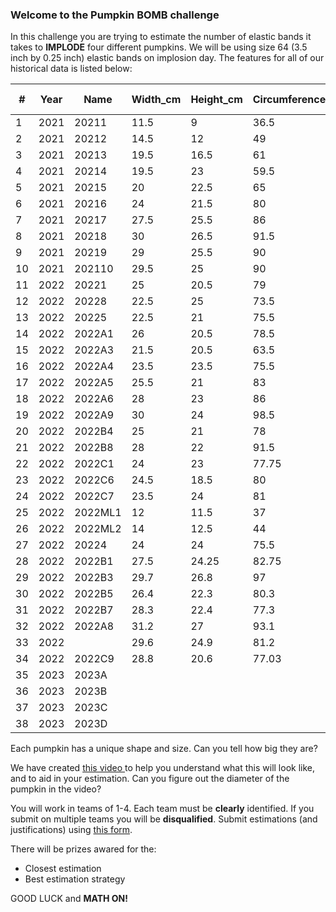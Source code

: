 ### Welcome to the Pumpkin BOMB challenge

In this challenge you are trying to estimate the number of elastic bands it takes to **IMPLODE** four different pumpkins. We will be using size 64 (3.5 inch by 0.25 inch) elastic bands on implosion day. The features for all of our historical data is listed below: 

| #   | Year | Name    | Width_cm | Height_cm | Circumference_cm | Mass_g | State | Elastics | Elastic Size |
| --- | ---- | ------- | -------- | --------- | ---------------- | ------ | ----- | -------- | ------------ |
| 1   | 2021 | 20211   | 11.5     | 9         | 36.5             | 600    | 1     | 247      | 64           |
| 2   | 2021 | 20212   | 14.5     | 12        | 49               | 1400   | 1     | 373      | 64           |
| 3   | 2021 | 20213   | 19.5     | 16.5      | 61               | 2100   | 0.4   | 68       | 64           |
| 4   | 2021 | 20214   | 19.5     | 23        | 59.5             | 3400   | 1     | 239      | 64           |
| 5   | 2021 | 20215   | 20       | 22.5      | 65               | 4025   | 1     | 285      | 64           |
| 6   | 2021 | 20216   | 24       | 21.5      | 80               | 4575   | 1     | 214      | 64           |
| 7   | 2021 | 20217   | 27.5     | 25.5      | 86               | 4500   | 1     | 174      | 64           |
| 8   | 2021 | 20218   | 30       | 26.5      | 91.5             | 6000   | 0.8   | 184      | 64           |
| 9   | 2021 | 20219   | 29       | 25.5      | 90               | 6000   | 1     | 231      | 64           |
| 10  | 2021 | 202110  | 29.5     | 25        | 90               | 5500   | 1     | 189      | 64           |
| 11  | 2022 | 20221   | 25       | 20.5      | 79               | 3350   | 0.9   | 85       | 63           |
| 12  | 2022 | 20228   | 22.5     | 25        | 73.5             | 3600   | 0.7   | 78       | 63           |
| 13  | 2022 | 20225   | 22.5     | 21        | 75.5             | 3200   | 0.5   | 52       | 63           |
| 14  | 2022 | 2022A1  | 26       | 20.5      | 78.5             | 3885   | 0.95  | 152      | 63           |
| 15  | 2022 | 2022A3  | 21.5     | 20.5      | 63.5             | 2450   | 0.6   | 69       | 63           |
| 16  | 2022 | 2022A4  | 23.5     | 23.5      | 75.5             | 3850   |       | 85       | 63           |
| 17  | 2022 | 2022A5  | 25.5     | 21        | 83               | 4100   | 0.6   | 95       | 63           |
| 18  | 2022 | 2022A6  | 28       | 23        | 86               | 5000   | 1     | 203      | 63           |
| 19  | 2022 | 2022A9  | 30       | 24        | 98.5             | 6100   | 0.9   | 116      | 64           |
| 20  | 2022 | 2022B4  | 25       | 21        | 78               | 3950   | 1     | 139      | 64           |
| 21  | 2022 | 2022B8  | 28       | 22        | 91.5             | 5000   | 1     | 109      | 64           |
| 22  | 2022 | 2022C1  | 24       | 23        | 77.75            | 3200   | 0.4   | 46       | 64           |
| 23  | 2022 | 2022C6  | 24.5     | 18.5      | 80               | 3750   | 1     |         |              |
| 24  | 2022 | 2022C7  | 23.5     | 24        | 81               | 4700   | 0.95  | 136      | 63           |
| 25  | 2022 | 2022ML1 | 12       | 11.5      | 37               | 800    | 1     | 461      | 64           |
| 26  | 2022 | 2022ML2 | 14       | 12.5      | 44               | 1160   | 1     | 303      | 63           |
| 27  | 2022 | 20224   | 24       | 24        | 75.5             | 4200   | 0.8   | 142      | 63           |
| 28  | 2022 | 2022B1  | 27.5     | 24.25     | 82.75            | 4500   |       | 81       | 63           |
| 29  | 2022 | 2022B3  | 29.7     | 26.8      | 97               | 7000   |       | 102      | 63           |
| 30  | 2022 | 2022B5  | 26.4     | 22.3      | 80.3             | 4000   |       | 135      | 63           |
| 31  | 2022 | 2022B7  | 28.3     | 22.4      | 77.3             | 3500   |       | 97       | 63           |
| 32  | 2022 | 2022A8  | 31.2     | 27        | 93.1             | 6000   |       | 113      | 63           |
| 33  | 2022 |         | 29.6     | 24.9      | 81.2             | 4000   |       | 136      | 63           |
| 34  | 2022 | 2022C9  | 28.8     | 20.6      | 77.03            | 3066   |       | 85       | 63           |
| 35  | 2023 | 2023A   |          |           |                  |        |       |          |              |
| 36  | 2023 | 2023B   |          |           |                  |        |       |          |              |
| 37  | 2023 | 2023C   |          |           |                  |        |       |          |              |
| 38  | 2023 | 2023D   |          |           |                  |        |       |          |              |

Each pumpkin has a unique shape and size. Can you tell how big they are? 

We have created <a href="https://drive.google.com/file/d/1YJOabLfp-1xUdJ0rJRpUtZUwLfkyxJCw/view?usp=sharing"> this video </a> to help you understand what this will look like, and to aid in your estimation. Can you figure out the diameter of the pumpkin in the video? 

You will work in teams of 1-4. Each team must be **clearly** identified. If you submit on multiple teams you will be **disqualified**. Submit estimations (and justifications) using <a href="https://docs.google.com/forms/d/e/1FAIpQLScYvUw0pf3RL44HbeIg2dF3PVjdkYKmFR5zs3R9aRcPOPwQOw/viewform?usp=sf_link"> this form</a>.  

There will be prizes awared for the: 
* Closest estimation 
* Best estimation strategy 

GOOD LUCK and **MATH ON!** 

<!--
### RESULTS 
Check out <a href="https://drive.google.com/file/d/14eTkhJX0YxVpIDKtIBcO2I2xVMjszutn/view?usp=sharing"> this video</a>. --> 



